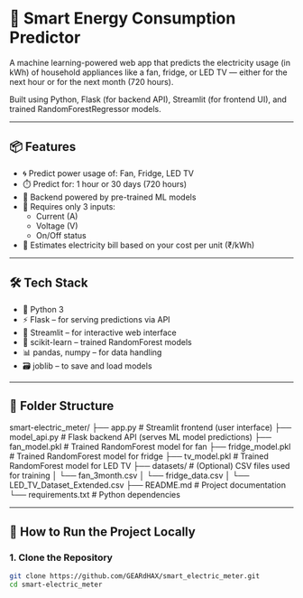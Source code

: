 # 🔌 Smart Energy Consumption Predictor

A machine learning-powered web app that predicts the electricity usage (in kWh) of household appliances like a fan, fridge, or LED TV — either for the next hour or for the next month (720 hours).

Built using Python, Flask (for backend API), Streamlit (for frontend UI), and trained RandomForestRegressor models.

---

## 📦 Features

- 🌀 Predict power usage of: Fan, Fridge, LED TV
- ⏱️ Predict for: 1 hour or 30 days (720 hours)
- 🧠 Backend powered by pre-trained ML models
- 🎯 Requires only 3 inputs:
  - Current (A)
  - Voltage (V)
  - On/Off status
- 💸 Estimates electricity bill based on your cost per unit (₹/kWh)

---

## 🛠 Tech Stack

- 🐍 Python 3
- ⚡ Flask – for serving predictions via API
- 🎨 Streamlit – for interactive web interface
- 🧠 scikit-learn – trained RandomForest models
- 📊 pandas, numpy – for data handling
- 🗃️ joblib – to save and load models

---

## 📁 Folder Structure

smart-electric_meter/
├── app.py # Streamlit frontend (user interface)
├── model_api.py # Flask backend API (serves ML model predictions)
├── fan_model.pkl # Trained RandomForest model for fan
├── fridge_model.pkl # Trained RandomForest model for fridge
├── tv_model.pkl # Trained RandomForest model for LED TV
├── datasets/ # (Optional) CSV files used for training
│ └── fan_3month.csv
│ └── fridge_data.csv
│ └── LED_TV_Dataset_Extended.csv
├── README.md # Project documentation
└── requirements.txt # Python dependencies

---

## 🚀 How to Run the Project Locally

### 1. Clone the Repository

```bash
git clone https://github.com/GEARdHAX/smart_electric_meter.git
cd smart-electric_meter
```
